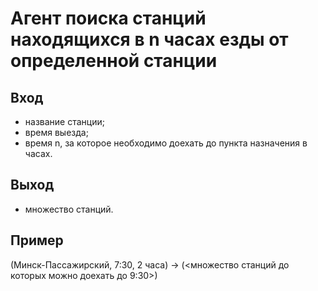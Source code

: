 # Агент поиска станций находящихся в n часах езды от определенной станции

## Вход

* название станции;
* время выезда;
* время n, за которое необходимо доехать до пункта назначения в часах.

## Выход

* множество станций.

## Пример

(Минск-Пассажирский, 7:30, 2 часа) → (<множество станций до которых можно доехать до 9:30>)